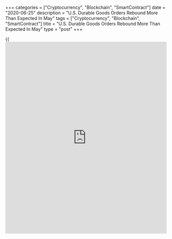 +++
categories = ["Cryptocurrency", "Blockchain", "SmartContract"]
date = "2020-06-25"
description = "U.S. Durable Goods Orders Rebound More Than Expected In May"
tags = ["Cryptocurrency", "Blockchain", "SmartContract"]
title = "U.S. Durable Goods Orders Rebound More Than Expected In May"
type = "post"
+++

{{<iframe id="large-banner" src="https://www.bounty.group/#slide=6.0" width="100%" height="600" scrolling="no" style="border: 0px solid rgb(216, 221, 230); border-radius: 3px;">}}

After reporting a sharp drop in new orders for U.S. manufactured durable
goods in the previous month, the Commerce Department released a report
on Thursday showing a substantial rebound in durable goods orders in the
month of May.

The Commerce Department said durable goods orders spiked by 15.8 percent
in May after plunging by a revised 18.1 percent in April.

Economists had expected durable goods orders to surge up by 10.9 percent
compared to the 17.7 percent nosedive that had been reported for the
previous month.

Excluding a significant rebound in orders for transportation equipment,
durable goods orders jumped by 4.0 percent in May after tumbling by 8.2
percent in April. Economists had expected a 2.5 percent increase.

For comments and feedback [contact](https://www.playgroundfx.com/contact/): editorial@rtt[news](https://www.letsplayfx.com/blog/forex-news-website/).com

[Economic News][1]

 **What parts of the world are seeing the best (and worst) economic
performances lately? Click[here][2] to check out our [Econ Scorecard][2]
and find out! See up-to-the-moment [ranking](https://www.playgroundfx.com/blog/crypto-exchange-ranking/)s for the best and worst
performers in [GDP][3], [unemployment rate][4], [inflation][5] and much
more.**

   1. www.rtt[news](https://www.letsplayfx.com/blog/forex-news-website/).com/Content/EconomicNews.aspx
   2. www.rtt[news](https://www.letsplayfx.com/blog/forex-news-website/).com/economic-scorecard/world-rank/PPI/highest-performance.aspx
   3. www.rtt[news](https://www.letsplayfx.com/blog/forex-news-website/).com/economic-scorecard/world-rank/GDP/highest-performance.aspx
   4. www.rtt[news](https://www.letsplayfx.com/blog/forex-news-website/).com/economic-scorecard/world-rank/unemployment-rate/lowest-performance.aspx
   5. www.rtt[news](https://www.letsplayfx.com/blog/forex-news-website/).com/economic-scorecard/world-rank/CPI/highest-performance.aspx